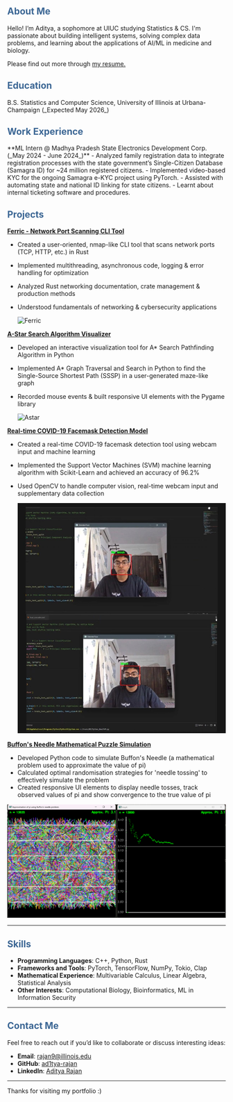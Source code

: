 <h2 style="color: #3b6694;">About Me</h2>

Hello! I’m Aditya, a sophomore at UIUC studying Statistics & CS. I'm passionate about building intelligent systems, solving complex data problems, and learning about the applications of AI/ML in medicine and biology. 

Please find out more through [my resume.](images/Aditya_Rajan_Resume_Sp_2025.pdf)

<h2 style="color: #3b6694;">Education</h2>
B.S. Statistics and Computer Science, University of Illinois at Urbana-Champaign (_Expected May 2026_)

<h2 style="color: #3b6694;">Work Experience</h2>
**ML Intern @ Madhya Pradesh State Electronics Development Corp. (_May 2024 - June 2024_)**
- Analyzed family registration data to integrate registration processes with the state government’s Single-Citizen Database (Samagra ID) for ~24 million   registered citizens.
- Implemented video-based KYC for the ongoing Samagra e-KYC project using PyTorch.
- Assisted with automating state and national ID linking for state citizens.
- Learnt about internal ticketing software and procedures.

<h2 style="color: #3b6694;">Projects</h2>

[**Ferric - Network Port Scanning CLI Tool**](https://github.com/ad1tya-rajan/Rust-Ferric-Port-Scanner)

- Created a user-oriented, nmap-like CLI tool that scans network ports (TCP, HTTP, etc.) in Rust
- Implemented multithreading, asynchronous code, logging & error handling for optimization
- Analyzed Rust networking documentation, crate management & production methods
- Understood fundamentals of networking & cybersecurity applications

  ![Ferric](images/Ferric.png)

[**A-Star Search Algorithm Visualizer**](https://github.com/ad1tya-rajan/Rust-Ferric-Port-Scanner)
  
- Developed an interactive visualization tool for A* Search Pathfinding Algorithm in Python
- Implemented A* Graph Traversal and Search in Python to find the Single-Source Shortest Path (SSSP) in a user-generated maze-like graph
- Recorded mouse events & built responsive UI elements with the Pygame library

  ![Astar](images/AStar.png)

[**Real-time COVID-19 Facemask Detection Model**](https://github.com/ad1tya-rajan/python-projects)
  
- Created a real-time COVID-19 facemask detection tool using webcam input and machine learning
- Implemented the Support Vector Machines (SVM) machine learning algorithm with Scikit-Learn and achieved an accuracy of 96.2%
- Used OpenCV to handle computer vision, real-time webcam input and supplementary data collection

  ![Facemask](images/facemask.jpg)

[**Buffon's Needle Mathematical Puzzle Simulation**](https://github.com/ad1tya-rajan/python-projects)
  
- Developed Python code to simulate Buffon's Needle (a mathematical problem used to approximate the value of pi)
- Calculated optimal randomisation strategies for 'needle tossing' to effectively simulate the problem
- Created responsive UI elements to display needle tosses, track observed values of pi and show convergence to the true value of pi

 ![Buffon](images/buffon.png)
  
---

<h2 style="color: #3b6694;">Skills</h2>

- **Programming Languages**: C++, Python, Rust
- **Frameworks and Tools**: PyTorch, TensorFlow, NumPy, Tokio, Clap
- **Mathematical Experience**: Multivariable Calculus, Linear Algebra, Statistical Analysis
- **Other Interests**: Computational Biology, Bioinformatics, ML in Information Security

---

<h2 style="color: #3b6694;">Contact Me</h2>

Feel free to reach out if you’d like to collaborate or discuss interesting ideas:

- **Email**: [rajan9@illinois.edu](mailto:rajan9@illinois.edu)
- **GitHub**: [ad1tya-rajan](https://github.com/ad1tya-rajan)
- **LinkedIn**: [Aditya Rajan](https://www.linkedin.com/in/aditya-rajan-b0a668336/)

---

Thanks for visiting my portfolio :)
